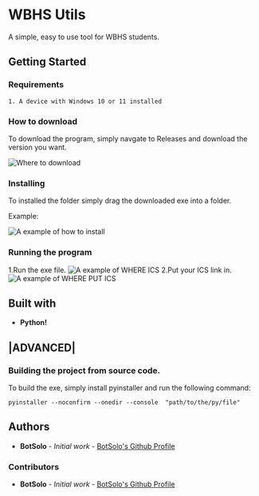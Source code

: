 # WBHS Utils

A simple, easy to use tool for WBHS students.

## Getting Started

### Requirements

```
1. A device with Windows 10 or 11 installed
```

### How to download

To download the program, simply navgate to Releases and download the version you want.

![Where to download](https://cdn.discordapp.com/attachments/1182576986883883018/1218333699360428232/Screenshot_2024-03-16_115926.png?ex=660748ad&is=65f4d3ad&hm=dd30e3d273061db1db428979d3323af3cb5dae0cfedec3af290d06a2fb493d80&)

### Installing

To installed the folder simply drag the downloaded exe into a folder.

Example:

![A example of how to install](https://cdn.discordapp.com/attachments/1182576986883883018/1218345507274096720/image.png?ex=660753ac&is=65f4deac&hm=5565604f5ae70b8f39042139430490d00047a961ead0b3a137733780a0dd3ca8&)

### Running the program

1.Run the exe file.
![A example of WHERE ICS](https://cdn.discordapp.com/attachments/1182576986883883018/1218350937052020756/Screenshot_2024-03-16_130937.png?ex=660758bb&is=65f4e3bb&hm=016000433e2f507082f545f80a07f347a07515861ff4ed188cc548c8b943a959&)
2.Put your ICS link in.
![A example of WHERE PUT ICS](https://cdn.discordapp.com/attachments/1182576986883883018/1218351208058585201/image.png?ex=660758fb&is=65f4e3fb&hm=792912f81f85eaa430f661ef0d3c999ff883c7e861520bb7aca991dd3fa04198&)


## Built with 

* **Python!** 

## |ADVANCED| 

### Building the project from source code.

To build the exe, simply install pyinstaller and run the following command:

```
pyinstaller --noconfirm --onedir --console  "path/to/the/py/file"
```

## Authors

* **BotSolo** - *Initial work* - [BotSolo's Github Profile](https://github.com/BotSolo621)

### Contributors
* **BotSolo** - *Initial work* - [BotSolo's Github Profile](https://github.com/BotSolo621)